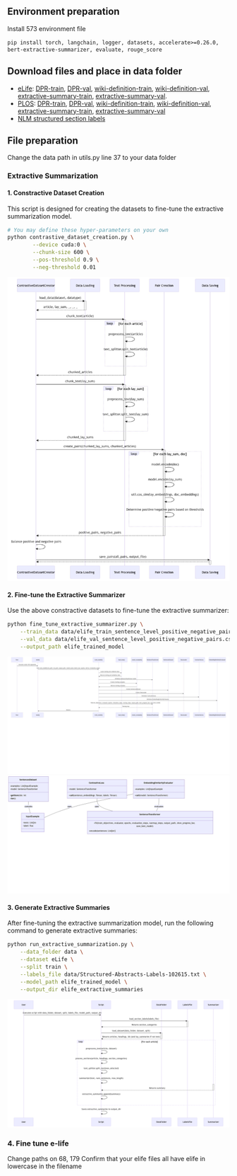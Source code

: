 ## Environment preparation
Install 573 environment file

    pip install torch, langchain, logger, datasets, accelerate>=0.26.0, bert-extractive-summarizer, evaluate, rouge_score


## Download files and place in data folder

- [eLife](https://drive.google.com/drive/folders/156GqK28jpHpmFpsqLLAxHxgQThLqe8Is?usp=sharing): [DPR-train](https://drive.google.com/file/d/1RvLsuaBZ83SLdm9C4h8WVeYvnKzvCNVW/view?usp=drive_link), [DPR-val](https://drive.google.com/file/d/13GUIIbsxNdAk0LceUiOvBlIhvhjPdxIx/view?usp=drive_link), [wiki-definition-train](https://drive.google.com/file/d/1HohUnEVW2sZ5OO1EPASH0WfLp2aBLsuW/view?usp=sharing), [wiki-definition-val](https://drive.google.com/file/d/1x_eNeuRys1b8OsehCQU8Gr_VtxzxzE3q/view?usp=sharing), [extractive-summary-train](https://drive.google.com/file/d/18ZD8cL48yenK6nJmlCPXpbbOWTmX3H8y/view?usp=drive_link), [extractive-summary-val](https://drive.google.com/file/d/1CIqRyA50IpkqyivAnmhpbM4ety-OojA0/view?usp=drive_link).
- [PLOS](https://drive.google.com/drive/folders/1KftJ_LKVG-DCNacL2xuqA-OdlmRG89AG?usp=sharing): [DPR-train](https://drive.google.com/file/d/1pnZgSUTXyVpSxKPC2nlcl3eLpZMoZKG9/view?usp=sharing), [DPR-val](https://drive.google.com/file/d/1EYhs3snDcPJ2Ao-ztfIrF8EqwmS2iaOF/view?usp=sharing), [wiki-definition-train](https://drive.google.com/file/d/1_j52ZVbvPYhHAlXOwrS9IKE68Yi2LmVN/view?usp=drive_link), [wiki-definition-val](https://drive.google.com/file/d/1mhdop2dx7whygTOk27b_DY3D4SOWroTw/view?usp=drive_link), [extractive-summary-train](https://drive.google.com/file/d/1uVZl21eyZAGJPQiBXA9Prb9jIzYhxdn0/view?usp=drive_link), [extractive-summary-val](https://drive.google.com/file/d/10ww5h3Fk-tyJvdmOvQRjGWHdU1VimvZt/view?usp=drive_link)
- [NLM structured section labels](https://wayback.archive-it.org/7867/20241213200411/https://lhncbc.nlm.nih.gov/ii/areas/structured-abstracts/downloads/Structured-Abstracts-Labels-102615.txt)

## File preparation
Change the data path in utils.py line 37 to your data folder

### Extractive Summarization
#### 1. Constractive Dataset Creation
This script is designed for creating the datasets to fine-tune the extractive summarization model. 

```bash
# You may define these hyper-parameters on your own
python contrastive_dataset_creation.py \
        --device cuda:0 \
        --chunk-size 600 \
        --pos-threshold 0.9 \
        --neg-threshold 0.01
```
![sequence](images/contrastive.jpg)


#### 2. Fine-tune the Extractive Summarizer
Use the above constractive datasets to fine-tune the extractive summarizer:
```bash
python fine_tune_extractive_summarizer.py \
    --train_data data/elife_train_sentence_level_positive_negative_pairs.csv \
    --val_data data/elife_val_sentence_level_positive_negative_pairs.csv \
    --output_path elife_trained_model
```
![sequence](images/finetune_sequence.jpg)
![class](images/finetune_class.jpg)

#### 3. Generate Extractive Summaries
After fine-tuning the extractive summarization model, run the following command to generate extractive summaries:

```bash
python run_extractive_summarization.py \
    --data_folder data \
    --dataset eLife \
    --split train \
    --labels_file data/Structured-Abstracts-Labels-102615.txt \
    --model_path elife_trained_model \
    --output_dir elife_extractive_summaries
```
![sequence](images/extractive_sequencediagram.png)

### 4. Fine tune e-life

Change paths on 68, 179
Confirm that your elife files all have elife in lowercase in the filename